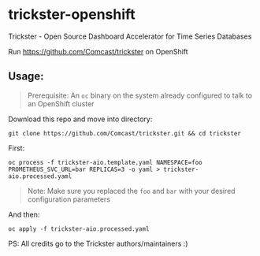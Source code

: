 # trickster-openshift

Trickster - Open Source Dashboard Accelerator for Time Series Databases

Run https://github.com/Comcast/trickster on OpenShift

## Usage:

> Prerequisite: An `oc` binary on the system already configured to talk to an OpenShift cluster

Download this repo and move into directory:

`git clone https://github.com/Comcast/trickster.git && cd trickster`

First:

`oc process -f trickster-aio.template.yaml NAMESPACE=foo PROMETHEUS_SVC_URL=bar REPLICAS=3 -o yaml > trickster-aio.processed.yaml`

> Note: Make sure you replaced the `foo` and `bar` with your desired configuration parameters

And then:

`oc apply -f trickster-aio.processed.yaml`

PS: All credits go to the Trickster authors/maintainers :)
